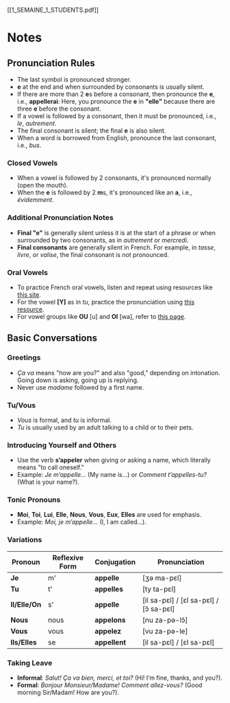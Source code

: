 [[1_SEMAINE_1_STUDENTS.pdf]]
# Notes

## Pronunciation Rules
- The last symbol is pronounced stronger.
- **e** at the end and when surrounded by consonants is usually silent. 
- If there are more than 2 **e**s before a consonant, then pronounce the **e**, i.e., **appellerai**: Here, you pronounce the **e** in **"elle"** because there are three **e** before the consonant.
- If a vowel is followed by a consonant, then it must be pronounced, i.e., _le_, _autrement_.
- The final consonant is silent; the final **e** is also silent.
- When a word is borrowed from English, pronounce the last consonant, i.e., _bus_.
### Closed Vowels
- When a vowel is followed by 2 consonants, it's pronounced normally (open the mouth).
- When the **e** is followed by 2 **m**s, it's pronounced like an **a**, i.e., _évidemment_.
### Additional Pronunciation Notes
- **Final "e"** is generally silent unless it is at the start of a phrase or when surrounded by two consonants, as in _autrement_ or _mercredi_.
- **Final consonants** are generally silent in French. For example, in _tasse_, _livre_, or _valise_, the final consonant is not pronounced.
### Oral Vowels
- To practice French oral vowels, listen and repeat using resources like [this site](https://www.francepodcasts.com/2020/01/07/les-voyelles/).
- For the vowel **[Y]** as in _tu_, practice the pronunciation using [this resource](https://www.francepodcasts.com/2020/10/06/le-son-u-y/).
- For vowel groups like **OU** [u] and **OI** [wa], refer to [this page](https://www.francepodcasts.com/phonetique/).
## Basic Conversations
### Greetings
- _Ça va_ means "how are you?" and also "good," depending on intonation. Going down is asking, going up is replying.
- Never use _madame_ followed by a first name.
### Tu/Vous
- _Vous_ is formal, and _tu_ is informal.
- _Tu_ is usually used by an adult talking to a child or to their pets.
### Introducing Yourself and Others
- Use the verb **s’appeler** when giving or asking a name, which literally means "to call oneself."
- Example: _Je m’appelle..._ (My name is...) or _Comment t’appelles-tu?_ (What is your name?).
### Tonic Pronouns
- **Moi**, **Toi**, **Lui**, **Elle**, **Nous**, **Vous**, **Eux**, **Elles** are used for emphasis.
- Example: _Moi, je m’appelle..._ (I, I am called...).
### Variations
| Pronoun        | Reflexive Form | Conjugation   | Pronunciation                           |
| -------------- | -------------- | ------------- | --------------------------------------- |
| **Je**         | m'             | **appelle**   | [ʒə ma-pɛl]                             |
| **Tu**         | t'             | **appelles**  | [ty ta-pɛl]                             |
| **Il/Elle/On** | s'             | **appelle**   | [il sa-pɛl] / [ɛl sa-pɛl] / [ɔ̃ sa-pɛl] |
| **Nous**       | nous           | **appelons**  | [nu za-pə-lɔ̃]                          |
| **Vous**       | vous           | **appelez**   | [vu za-pə-le]                           |
| **Ils/Elles**  | se             | **appellent** | [il sa-pɛl] / [ɛl sa-pɛl]               |
### Taking Leave
- **Informal**: _Salut! Ça va bien, merci, et toi?_ (Hi! I’m fine, thanks, and you?).
- **Formal**: _Bonjour Monsieur/Madame! Comment allez-vous?_ (Good morning Sir/Madam! How are you?).

